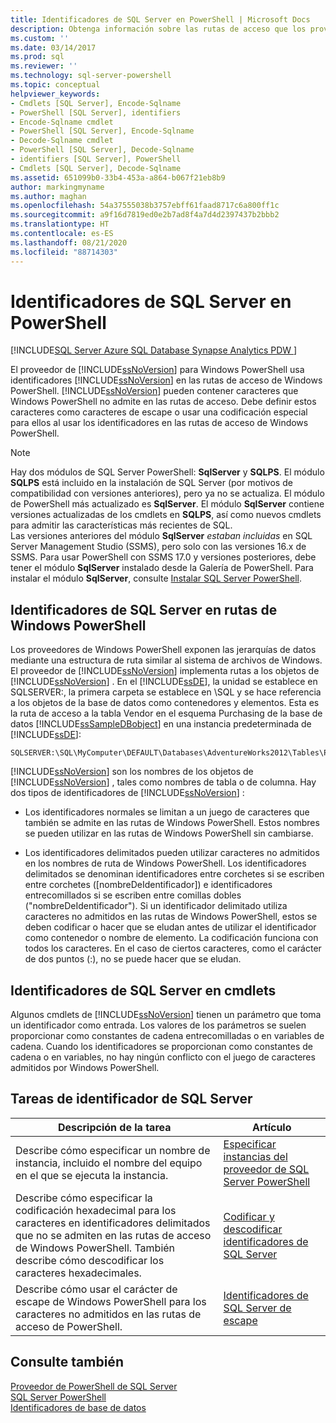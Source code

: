 ```yaml
---
title: Identificadores de SQL Server en PowerShell | Microsoft Docs
description: Obtenga información sobre las rutas de acceso que los proveedores de Windows PowerShell usan para exponer jerarquías de datos y sobre la necesidad de codificar determinados caracteres no admitidos por PowerShell en estas rutas de acceso.
ms.custom: ''
ms.date: 03/14/2017
ms.prod: sql
ms.reviewer: ''
ms.technology: sql-server-powershell
ms.topic: conceptual
helpviewer_keywords:
- Cmdlets [SQL Server], Encode-Sqlname
- PowerShell [SQL Server], identifiers
- Encode-Sqlname cmdlet
- PowerShell [SQL Server], Encode-Sqlname
- Decode-Sqlname cmdlet
- PowerShell [SQL Server], Decode-Sqlname
- identifiers [SQL Server], PowerShell
- Cmdlets [SQL Server], Decode-Sqlname
ms.assetid: 651099b0-33b4-453a-a864-b067f21eb8b9
author: markingmyname
ms.author: maghan
ms.openlocfilehash: 54a37555038b3757ebff61faad8717c6a800ff1c
ms.sourcegitcommit: a9f16d7819ed0e2b7ad8f4a7d4d2397437b2bbb2
ms.translationtype: HT
ms.contentlocale: es-ES
ms.lasthandoff: 08/21/2020
ms.locfileid: "88714303"
---
```

# <a name="sql-server-identifiers-in-powershell"></a>Identificadores de SQL Server en PowerShell
[!INCLUDE[SQL Server Azure SQL Database Synapse Analytics PDW ](../includes/applies-to-version/sql-asdb-asdbmi-asa-pdw.md)]

El proveedor de [!INCLUDE[ssNoVersion](../includes/ssnoversion-md.md)] para Windows PowerShell usa identificadores [!INCLUDE[ssNoVersion](../includes/ssnoversion-md.md)] en las rutas de acceso de Windows PowerShell. [!INCLUDE[ssNoVersion](../includes/ssnoversion-md.md)] pueden contener caracteres que Windows PowerShell no admite en las rutas de acceso. Debe definir estos caracteres como caracteres de escape o usar una codificación especial para ellos al usar los identificadores en las rutas de acceso de Windows PowerShell.  
  
> [!NOTE]
> Hay dos módulos de SQL Server PowerShell: **SqlServer** y **SQLPS**. El módulo **SQLPS** está incluido en la instalación de SQL Server (por motivos de compatibilidad con versiones anteriores), pero ya no se actualiza. El módulo de PowerShell más actualizado es **SqlServer**. El módulo **SqlServer** contiene versiones actualizadas de los cmdlets en **SQLPS**, así como nuevos cmdlets para admitir las características más recientes de SQL.  
> Las versiones anteriores del módulo **SqlServer** *estaban incluidas* en SQL Server Management Studio (SSMS), pero solo con las versiones 16.x de SSMS. Para usar PowerShell con SSMS 17.0 y versiones posteriores, debe tener el módulo **SqlServer** instalado desde la Galería de PowerShell.
> Para instalar el módulo **SqlServer**, consulte [Instalar SQL Server PowerShell](download-sql-server-ps-module.md).


## <a name="sql-server-identifiers-in-windows-powershell-paths"></a>Identificadores de SQL Server en rutas de Windows PowerShell  
 Los proveedores de Windows PowerShell exponen las jerarquías de datos mediante una estructura de ruta similar al sistema de archivos de Windows. El proveedor de [!INCLUDE[ssNoVersion](../includes/ssnoversion-md.md)] implementa rutas a los objetos de [!INCLUDE[ssNoVersion](../includes/ssnoversion-md.md)] . En el [!INCLUDE[ssDE](../includes/ssde-md.md)], la unidad se establece en SQLSERVER:, la primera carpeta se establece en \SQL y se hace referencia a los objetos de la base de datos como contenedores y elementos. Esta es la ruta de acceso a la tabla Vendor en el esquema Purchasing de la base de datos [!INCLUDE[ssSampleDBobject](../includes/sssampledbobject-md.md)] en una instancia predeterminada de [!INCLUDE[ssDE](../includes/ssde-md.md)]:  
  
```  
SQLSERVER:\SQL\MyComputer\DEFAULT\Databases\AdventureWorks2012\Tables\Purchasing.Vendor  
```  
  
 [!INCLUDE[ssNoVersion](../includes/ssnoversion-md.md)] son los nombres de los objetos de [!INCLUDE[ssNoVersion](../includes/ssnoversion-md.md)] , tales como nombres de tabla o de columna. Hay dos tipos de identificadores de [!INCLUDE[ssNoVersion](../includes/ssnoversion-md.md)] :  
  
-   Los identificadores normales se limitan a un juego de caracteres que también se admite en las rutas de Windows PowerShell. Estos nombres se pueden utilizar en las rutas de Windows PowerShell sin cambiarse.  
  
-   Los identificadores delimitados pueden utilizar caracteres no admitidos en los nombres de ruta de Windows PowerShell. Los identificadores delimitados se denominan identificadores entre corchetes si se escriben entre corchetes ([nombreDeIdentificador]) e identificadores entrecomillados si se escriben entre comillas dobles ("nombreDeIdentificador"). Si un identificador delimitado utiliza caracteres no admitidos en las rutas de Windows PowerShell, estos se deben codificar o hacer que se eludan antes de utilizar el identificador como contenedor o nombre de elemento. La codificación funciona con todos los caracteres. En el caso de ciertos caracteres, como el carácter de dos puntos (:), no se puede hacer que se eludan.  
  
## <a name="sql-server-identifiers-in-cmdlets"></a>Identificadores de SQL Server en cmdlets  
 Algunos cmdlets de [!INCLUDE[ssNoVersion](../includes/ssnoversion-md.md)] tienen un parámetro que toma un identificador como entrada. Los valores de los parámetros se suelen proporcionar como constantes de cadena entrecomilladas o en variables de cadena. Cuando los identificadores se proporcionan como constantes de cadena o en variables, no hay ningún conflicto con el juego de caracteres admitidos por Windows PowerShell.  
  
## <a name="sql-server-identifier-tasks"></a>Tareas de identificador de SQL Server  
  
|Descripción de la tarea|Artículo|  
|----------------------|-----------|  
|Describe cómo especificar un nombre de instancia, incluido el nombre del equipo en el que se ejecuta la instancia.|[Especificar instancias del proveedor de SQL Server PowerShell](specify-instances-in-the-sql-server-powershell-provider.md)|  
|Describe cómo especificar la codificación hexadecimal para los caracteres en identificadores delimitados que no se admiten en las rutas de acceso de Windows PowerShell. También describe cómo descodificar los caracteres hexadecimales.|[Codificar y descodificar identificadores de SQL Server](encode-and-decode-sql-server-identifiers.md)|  
|Describe cómo usar el carácter de escape de Windows PowerShell para los caracteres no admitidos en las rutas de acceso de PowerShell.|[Identificadores de SQL Server de escape](escape-sql-server-identifiers.md)|  
  
## <a name="see-also"></a>Consulte también  
 [Proveedor de PowerShell de SQL Server](sql-server-powershell-provider.md)   
 [SQL Server PowerShell](sql-server-powershell.md)   
 [Identificadores de base de datos](../relational-databases/databases/database-identifiers.md)  
  
  

